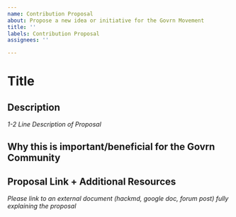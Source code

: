 ```yaml
---
name: Contribution Proposal
about: Propose a new idea or initiative for the Govrn Movement
title: ''
labels: Contribution Proposal
assignees: ''

---
```


# Title

## Description
_1-2 Line Description of Proposal_

## Why this is important/beneficial for the Govrn Community

## Proposal Link + Additional Resources
_Please link to an external document (hackmd, google doc, forum post) fully explaining the proposal_
